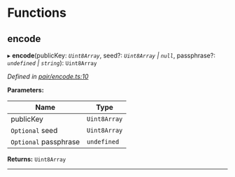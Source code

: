

# Functions

<a id="encode"></a>

##  encode

▸ **encode**(publicKey: *`Uint8Array`*, seed?: *`Uint8Array` | `null`*, passphrase?: *`undefined` | `string`*): `Uint8Array`

*Defined in [pair/encode.ts:10](https://github.com/polkadot-js/common/blob/06cc692/packages/keyring/src/pair/encode.ts#L10)*

**Parameters:**

| Name | Type |
| ------ | ------ |
| publicKey | `Uint8Array` |
| `Optional` seed | `Uint8Array` | `null` |
| `Optional` passphrase | `undefined` | `string` |

**Returns:** `Uint8Array`

___

